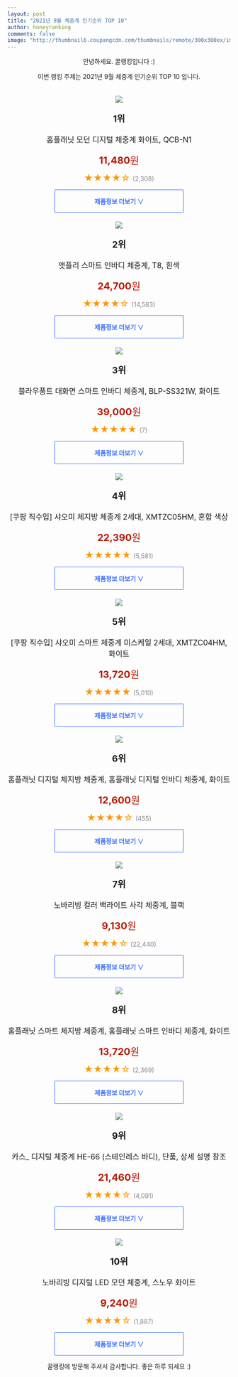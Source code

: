 ```yaml
--- 
layout: post 
title: "2021년 9월 체중계 인기순위 TOP 10" 
author: honeyranking 
comments: false 
image: "http://thumbnail6.coupangcdn.com/thumbnails/remote/300x300ex/image/retail/images/251856866098133-aae7d089-c2ec-4e1a-862f-a8c14bb9c79a.jpg" 
--- 
```

<p style="text-align: center;">안녕하세요. 꿀랭킹입니다 :)</p> <p style="text-align: center;">이번 랭킹 주제는 2021년 9월 체중계 인기순위 TOP 10 입니다.</p><center><img src="http://thumbnail6.coupangcdn.com/thumbnails/remote/300x300ex/image/retail/images/251856866098133-aae7d089-c2ec-4e1a-862f-a8c14bb9c79a.jpg" style="margin-top:20px" /></center> <p style="text-align: center; font-size: 20px"><b>1위</b></p> <p style="text-align: center; font-size: 17px">홈플래닛 모던 디지털 체중계 화이트, QCB-N1</p> <p style="text-align: center;"><span style="color: #b61800; font-size: 22px;"><b>11,480</b>원</span></p> <p style="text-align: center;"><span style="color: #ff9600; font-size: 20px;">★★★★☆ </span><span style="color: #878787;">(2,308)</span></p> <center><a href="https://coupa.ng/b61BPh"> <div style="font-size: 14px; display: inline-block; padding: 15px 90px; color: #346aff; border-radius: 2px; border: 1px solid #346aff; cursor: pointer;"><b>제품정보 더보기 &or;</b></div> </a></center><center><img src="http://thumbnail7.coupangcdn.com/thumbnails/remote/300x300ex/image/retail/images/179878089294680-85ff6dbb-c56b-43a0-bf3c-9d852c78cefb.jpg" style="margin-top:20px" /></center> <p style="text-align: center; font-size: 20px"><b>2위</b></p> <p style="text-align: center; font-size: 17px">앳플리 스마트 인바디 체중계, T8, 흰색</p> <p style="text-align: center;"><span style="color: #b61800; font-size: 22px;"><b>24,700</b>원</span></p> <p style="text-align: center;"><span style="color: #ff9600; font-size: 20px;">★★★★☆ </span><span style="color: #878787;">(14,583)</span></p> <center><a href="https://coupa.ng/b61BPi"> <div style="font-size: 14px; display: inline-block; padding: 15px 90px; color: #346aff; border-radius: 2px; border: 1px solid #346aff; cursor: pointer;"><b>제품정보 더보기 &or;</b></div> </a></center><center><img src="http://thumbnail7.coupangcdn.com/thumbnails/remote/300x300ex/image/retail/images/1033243227644076-b435b4da-5680-4acf-aadc-6af9b489dc3d.jpg" style="margin-top:20px" /></center> <p style="text-align: center; font-size: 20px"><b>3위</b></p> <p style="text-align: center; font-size: 17px">블라우풍트 대화면 스마트 인바디 체중계, BLP-SS321W, 화이트</p> <p style="text-align: center;"><span style="color: #b61800; font-size: 22px;"><b>39,000</b>원</span></p> <p style="text-align: center;"><span style="color: #ff9600; font-size: 20px;">★★★★★ </span><span style="color: #878787;">(7)</span></p> <center><a href="https://coupa.ng/b61BPl"> <div style="font-size: 14px; display: inline-block; padding: 15px 90px; color: #346aff; border-radius: 2px; border: 1px solid #346aff; cursor: pointer;"><b>제품정보 더보기 &or;</b></div> </a></center><center><img src="http://thumbnail7.coupangcdn.com/thumbnails/remote/300x300ex/image/retail/images/194796565658788-6155d421-a1e8-4f40-b877-99b8ae1e06d9.jpg" style="margin-top:20px" /></center> <p style="text-align: center; font-size: 20px"><b>4위</b></p> <p style="text-align: center; font-size: 17px">[쿠팡 직수입] 샤오미 체지방 체중계 2세대, XMTZC05HM, 혼합 색상</p> <p style="text-align: center;"><span style="color: #b61800; font-size: 22px;"><b>22,390</b>원</span></p> <p style="text-align: center;"><span style="color: #ff9600; font-size: 20px;">★★★★★ </span><span style="color: #878787;">(5,581)</span></p> <center><a href="https://coupa.ng/b61BPn"> <div style="font-size: 14px; display: inline-block; padding: 15px 90px; color: #346aff; border-radius: 2px; border: 1px solid #346aff; cursor: pointer;"><b>제품정보 더보기 &or;</b></div> </a></center><center><img src="http://thumbnail9.coupangcdn.com/thumbnails/remote/300x300ex/image/retail/images/64154107273559-6dd72105-80b1-4453-b96b-a03662de6f1f.jpg" style="margin-top:20px" /></center> <p style="text-align: center; font-size: 20px"><b>5위</b></p> <p style="text-align: center; font-size: 17px">[쿠팡 직수입] 샤오미 스마트 체중계 미스케일 2세대, XMTZC04HM, 화이트</p> <p style="text-align: center;"><span style="color: #b61800; font-size: 22px;"><b>13,720</b>원</span></p> <p style="text-align: center;"><span style="color: #ff9600; font-size: 20px;">★★★★★ </span><span style="color: #878787;">(5,010)</span></p> <center><a href="https://coupa.ng/b61BPp"> <div style="font-size: 14px; display: inline-block; padding: 15px 90px; color: #346aff; border-radius: 2px; border: 1px solid #346aff; cursor: pointer;"><b>제품정보 더보기 &or;</b></div> </a></center><center><img src="http://thumbnail10.coupangcdn.com/thumbnails/remote/300x300ex/image/retail/images/12316924709451-43ee76f0-b6fd-48a5-a1c2-8f18e8f9071c.jpg" style="margin-top:20px" /></center> <p style="text-align: center; font-size: 20px"><b>6위</b></p> <p style="text-align: center; font-size: 17px">홈플래닛 디지털 체지방 체중계, 홈플래닛 디지털 인바디 체중계, 화이트</p> <p style="text-align: center;"><span style="color: #b61800; font-size: 22px;"><b>12,600</b>원</span></p> <p style="text-align: center;"><span style="color: #ff9600; font-size: 20px;">★★★★☆ </span><span style="color: #878787;">(455)</span></p> <center><a href="https://coupa.ng/b61BPq"> <div style="font-size: 14px; display: inline-block; padding: 15px 90px; color: #346aff; border-radius: 2px; border: 1px solid #346aff; cursor: pointer;"><b>제품정보 더보기 &or;</b></div> </a></center><center><img src="http://thumbnail7.coupangcdn.com/thumbnails/remote/300x300ex/image/retail/images/1835007460664699-cf4bb07d-2d02-4d0a-9b69-1d3add8a4252.jpg" style="margin-top:20px" /></center> <p style="text-align: center; font-size: 20px"><b>7위</b></p> <p style="text-align: center; font-size: 17px">노바리빙 컬러 백라이트 사각 체중계, 블랙</p> <p style="text-align: center;"><span style="color: #b61800; font-size: 22px;"><b>9,130</b>원</span></p> <p style="text-align: center;"><span style="color: #ff9600; font-size: 20px;">★★★★☆ </span><span style="color: #878787;">(22,440)</span></p> <center><a href="https://coupa.ng/b61BPr"> <div style="font-size: 14px; display: inline-block; padding: 15px 90px; color: #346aff; border-radius: 2px; border: 1px solid #346aff; cursor: pointer;"><b>제품정보 더보기 &or;</b></div> </a></center><center><img src="http://thumbnail9.coupangcdn.com/thumbnails/remote/300x300ex/image/retail/images/519187041074607-0c17571c-5e95-469e-a940-99b2883aa25b.jpg" style="margin-top:20px" /></center> <p style="text-align: center; font-size: 20px"><b>8위</b></p> <p style="text-align: center; font-size: 17px">홈플래닛 스마트 체지방 체중계, 홈플래닛 스마트 인바디 체중계, 화이트</p> <p style="text-align: center;"><span style="color: #b61800; font-size: 22px;"><b>13,720</b>원</span></p> <p style="text-align: center;"><span style="color: #ff9600; font-size: 20px;">★★★★☆ </span><span style="color: #878787;">(2,369)</span></p> <center><a href="https://coupa.ng/b61BPs"> <div style="font-size: 14px; display: inline-block; padding: 15px 90px; color: #346aff; border-radius: 2px; border: 1px solid #346aff; cursor: pointer;"><b>제품정보 더보기 &or;</b></div> </a></center><center><img src="http://thumbnail9.coupangcdn.com/thumbnails/remote/300x300ex/image/product/image/vendoritem/2019/01/31/3007651014/dc477959-ca01-45cb-bf67-836e6e4bb8cb.jpg" style="margin-top:20px" /></center> <p style="text-align: center; font-size: 20px"><b>9위</b></p> <p style="text-align: center; font-size: 17px">카스_ 디지털 체중계 HE-66 (스테인레스 바디), 단품, 상세 설명 참조</p> <p style="text-align: center;"><span style="color: #b61800; font-size: 22px;"><b>21,460</b>원</span></p> <p style="text-align: center;"><span style="color: #ff9600; font-size: 20px;">★★★★☆ </span><span style="color: #878787;">(4,091)</span></p> <center><a href="https://coupa.ng/b61BPt"> <div style="font-size: 14px; display: inline-block; padding: 15px 90px; color: #346aff; border-radius: 2px; border: 1px solid #346aff; cursor: pointer;"><b>제품정보 더보기 &or;</b></div> </a></center><center><img src="http://thumbnail10.coupangcdn.com/thumbnails/remote/300x300ex/image/retail/images/1835008314752454-72da50f4-daa0-441e-a812-0d2727d4304c.jpg" style="margin-top:20px" /></center> <p style="text-align: center; font-size: 20px"><b>10위</b></p> <p style="text-align: center; font-size: 17px">노바리빙 디지털 LED 모던 체중계, 스노우 화이트</p> <p style="text-align: center;"><span style="color: #b61800; font-size: 22px;"><b>9,240</b>원</span></p> <p style="text-align: center;"><span style="color: #ff9600; font-size: 20px;">★★★★☆ </span><span style="color: #878787;">(1,887)</span></p> <center><a href="https://coupa.ng/b61BPv"> <div style="font-size: 14px; display: inline-block; padding: 15px 90px; color: #346aff; border-radius: 2px; border: 1px solid #346aff; cursor: pointer;"><b>제품정보 더보기 &or;</b></div> </a></center> <p style="text-align: center;">꿀랭킹에 방문해 주셔서 감사합니다. 좋은 하루 되세요 :)</p>
